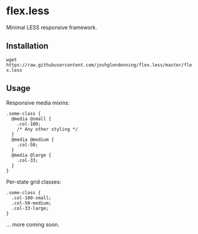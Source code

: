 flex.less
=========

Minimal LESS responsive framework.

## Installation

`wget https://raw.githubusercontent.com/joshglendenning/flex.less/master/flex.less`

## Usage

Responsive media mixins:

```less
.some-class {
  @media @small {
    .col-100;
    /* Any other styling */
  }
  @media @medium {
    .col-50;
  }
  @media @large {
    .col-33;
  }
}
```

Per-state grid classes:

```less
.some-class {
  .col-100-small;
  .col-50-medium;
  .col-33-large;
}
```

... more coming soon.
